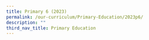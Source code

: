 ```yaml
---
title: Primary 6 (2023)
permalink: /our-curriculum/Primary-Education/2023p6/
description: ""
third_nav_title: Primary Education
---
```

